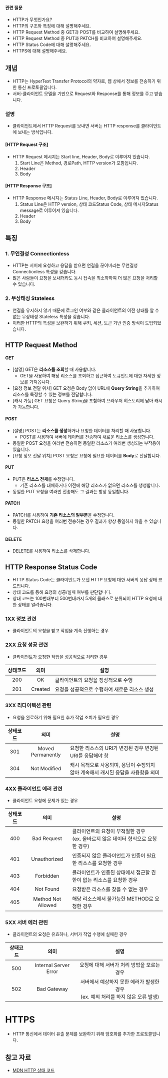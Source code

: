 #### 관련 질문
- HTTP가 무엇인가요?
- HTTP의 구조와 특징에 대해 설명해주세요.
- HTTP Request Method 중 GET과 POST를 비교하여 설명해주세요.
- HTTP Request Method 중 PUT과 PATCH를 비교하여 설명해주세요.
- HTTP Status Code에 대해 설명해주세요.
- HTTPS에 대해 설명해주세요.

## 개념
- HTTP는 HyperText Transfer Protocol의 약자로, 웹 상에서 정보를 전송하기 위한 통신 프로토콜입니다.
- 서버-클라이언트 모델을 기반으로 Request와 Response를 통해 정보를 주고 받습니다.
### 설명
- 클라이언트에서 HTTP Request를 보내면 서버는 HTTP response를 클라이언트에 보내는 방식입니다.
#### [HTTP Request 구조]
- HTTP Request 메시지는 Start line, Header, Body로 이루어져 있습니다.
	1. Start Line은 Method, 경로Path, HTTP version가 포함됩니다.
	2. Header
	3. Body
#### [HTTP Response 구조]
- HTTP Response 메시지는 Status Line, Header, Body로 이루어져 있습니다.
	1. Status Line은 HTTP version, 상태 코드Status Code, 상태 메시지Status message로 이루어져 있습니다.
	2. Header
	3. Body

## 특징
### 1. 무연결성 Connectionless
- HTTP는 서버에 요청하고 응답을 받으면 연결을 끊어버리는 무연결성Connectionless 특성을 갖습니다.
- 많은 사람들이 요청을 보내더라도 동시 접속을 최소화하여 더 많은 요청을 처리할 수 있습니다.
### 2. 무상태성 Stateless
- 연결을 유지하지 않기 때문에 로그인 여부와 같은 클라이언트의 이전 상태를 알 수 없는 무상태성 Stateless 특성을 갖습니다.
- 이러한 HTTP의 특성을 보완하기 위해 쿠키, 세션, 토큰 기반 인증 방식이 도입되었습니다.

## HTTP Request Method
#### GET
- [설명] GET은 **리소스를 조회**할 때 사용합니다.
	- GET을 사용하여 해당 리소스를 조회하고 접근하여 도큐먼트에 대한 자세한 정보를 가져옵니다.
- [요청 정보 전달 위치] GET 요청은 Body 없이 URL에 **Query String**을 추가하여 리소스를 특정할 수 있는 정보를 전달합니다.
- [캐시 가능] GET 요청은 Query String을 포함하여 브라우저 히스토리에 남아 캐시가 가능합니다.
#### POST
- [설명] POST는 **리소스를 생성**하거나 요청한 데이터를 처리할 때 사용합니다.
	- POST를 사용하여 서버에 데이터를 전송하여 새로운 리소스를 생성합니다.
- 동일한 POST 요청을 여러번 전송하면 동일한 리소스가 여러번 생성되는 부작용이 있습니다.
- [요청 정보 전달 위치] POST 요청은 요청에 필요한 데이터를 **Body**로 전달합니다.
#### PUT
- PUT은 **리소스 전체**를 수정합니다. 
	- 기존 리소스를 대체하거나 이전에 해당 리소스가 없으면 리소스를 생성합니다.
- 동일한 PUT 요청을 여러번 전송해도 그 결과는 항상 동일합니다.
#### PATCH
- PATCH를 사용하여 **기존 리소스의 일부분**을 수정합니다.
- 동일한 PATCH 요청을 여러번 전송하는 경우 결과가 항상 동일하지 않을 수 있습니다.
#### DELETE
- DELETE를 사용하여 리소스를 삭제합니다.

## HTTP Response Status Code
- HTTP Status Code는 클라이언트가 보낸 HTTP 요청에 대한 서버의 응답 상태 코드입니다.
- 상태 코드를 통해 요청의 성공/실패 여부를 판단합니다.
- 상태 코드는 100번대부터 500번대까지 5개의 클래스로 분류되어 HTTP 요청에 대한 상태를 알려줍니다.

### 1XX 정보 관련
- 클라이언트의 요청을 받고 작업을 계속 진행하는 경우

### 2XX 요청 성공 관련
- 클라이언트가 요청한 작업을 성공적으로 처리한 경우

|상태코드|의미|설명|
|:-:|:-:|-|
|200| OK|클라이언트의 요청을 정상적으로 수행|
|201| Created|요청을 성공적으로 수행하여 새로운 리소스 생성|

### 3XX 리다이렉션 관련
- 요청을 완료하기 위해 필요한 추가 작업 조치가 필요한 경우

|상태코드|의미|설명|
|:-:|:-:|-|
|301|Moved Permanently|요청한 리소스의 URI가 변경된 경우 변경된 URI를 응답해야 함|
|304|Not Modified|캐시 목적으로 사용되며, 응답이 수정되지 않아 계속해서 캐시된 응답을 사용함을 의미|

### 4XX 클라이언트 에러 관련
- 클라이언트 요청에 문제가 있는 경우

|상태코드|의미|설명|
|:-:|:-:|-|
|400|Bad Request|클라이언트의 요청이 부적절한 경우 <br /> (ex. 올바르지 않은 데이터 형식으로 요청한 경우)|
|401|Unauthorized|인증되지 않은 클라이언트가 인증이 필요한 리소스를 요청한 경우|
|403|Forbidden|클라이언트가 인증된 상태에서 접근할 권한이 없는 리소스를 요청한 경우|
|404|Not Found|요청받은 리소스를 찾을 수 없는 경우|
|405|Method Not Allowed|해당 리소스에서 불가능한 METHOD로 요청한 경우|

### 5XX 서버 에러 관련
- 클라이언트의 요청은 유효하나, 서버가 작업 수행에 실패한 경우

|상태코드|의미|설명|
|:-:|:-:|:-:|
|500|Internal Server Error|요청에 대해 서버가 처리 방법을 모르는 경우|
|502|Bad Gateway|서버에서 예상하지 못한 에러가 발생한 경우 <br /> (ex. 예외 처리를 하지 않은 오류 발생)|

# HTTPS
- HTTP 통신에서 데이터 유출 문제를 보완하기 위해 암호화를 추가한 프로토콜입니다.

## 참고 자료
- [MDN HTTP 상태 코드](https://developer.mozilla.org/ko/docs/Web/HTTP/Status)